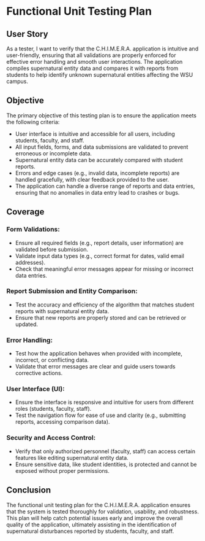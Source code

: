 # Functional Unit Testing Plan

## User Story
As a tester, I want to verify that the C.H.I.M.E.R.A. application is intuitive and user-friendly, ensuring that all validations are properly enforced for effective error handling and smooth user interactions. The application compiles supernatural entity data and compares it with reports from students to help identify unknown supernatural entities affecting the WSU campus.

## Objective
The primary objective of this testing plan is to ensure the application meets the following criteria:

- User interface is intuitive and accessible for all users, including students, faculty, and staff.
- All input fields, forms, and data submissions are validated to prevent erroneous or incomplete data.
- Supernatural entity data can be accurately compared with student reports.
- Errors and edge cases (e.g., invalid data, incomplete reports) are handled gracefully, with clear feedback provided to the user.
- The application can handle a diverse range of reports and data entries, ensuring that no anomalies in data entry lead to crashes or bugs.

## Coverage

### Form Validations:
- Ensure all required fields (e.g., report details, user information) are validated before submission.
- Validate input data types (e.g., correct format for dates, valid email addresses).
- Check that meaningful error messages appear for missing or incorrect data entries.

### Report Submission and Entity Comparison:
- Test the accuracy and efficiency of the algorithm that matches student reports with supernatural entity data.
- Ensure that new reports are properly stored and can be retrieved or updated.

### Error Handling:
- Test how the application behaves when provided with incomplete, incorrect, or conflicting data.
- Validate that error messages are clear and guide users towards corrective actions.

### User Interface (UI):
- Ensure the interface is responsive and intuitive for users from different roles (students, faculty, staff).
- Test the navigation flow for ease of use and clarity (e.g., submitting reports, accessing comparison data).

### Security and Access Control:
- Verify that only authorized personnel (faculty, staff) can access certain features like editing supernatural entity data.
- Ensure sensitive data, like student identities, is protected and cannot be exposed without proper permissions.

## Conclusion
The functional unit testing plan for the C.H.I.M.E.R.A. application ensures that the system is tested thoroughly for validation, usability, and robustness. 
This plan will help catch potential issues early and improve the overall quality of the application, ultimately assisting in the identification of supernatural disturbances reported by students, faculty, and staff.
